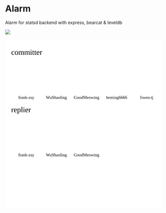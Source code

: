 # Alarm
Alarm for statsd backend with express, bearcat &amp; leveldb

<img src='http://api.hypertrons.io/docs/github/oss-mentor-bot/hypertrons/community.svg' width:520 />

![image](./a.svg?sanitize=true)
